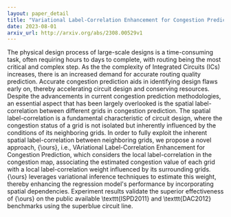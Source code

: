 ```yaml
---
layout: paper_detail
title: "Variational Label-Correlation Enhancement for Congestion Prediction"
date: 2023-08-01
arxiv_url: http://arxiv.org/abs/2308.00529v1
---
```


The physical design process of large-scale designs is a time-consuming task, often requiring hours to days to complete, with routing being the most critical and complex step. As the the complexity of Integrated Circuits (ICs) increases, there is an increased demand for accurate routing quality prediction. Accurate congestion prediction aids in identifying design flaws early on, thereby accelerating circuit design and conserving resources. Despite the advancements in current congestion prediction methodologies, an essential aspect that has been largely overlooked is the spatial label-correlation between different grids in congestion prediction. The spatial label-correlation is a fundamental characteristic of circuit design, where the congestion status of a grid is not isolated but inherently influenced by the conditions of its neighboring grids. In order to fully exploit the inherent spatial label-correlation between neighboring grids, we propose a novel approach, {\ours}, i.e., VAriational Label-Correlation Enhancement for Congestion Prediction, which considers the local label-correlation in the congestion map, associating the estimated congestion value of each grid with a local label-correlation weight influenced by its surrounding grids. {\ours} leverages variational inference techniques to estimate this weight, thereby enhancing the regression model's performance by incorporating spatial dependencies. Experiment results validate the superior effectiveness of {\ours} on the public available \texttt{ISPD2011} and \texttt{DAC2012} benchmarks using the superblue circuit line.
